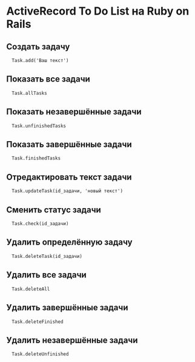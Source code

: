 # ActiveRecord To Do List на Ruby on Rails

## Создать задачу

      Task.add('Ваш текст')

## Показать все задачи

      Task.allTasks

## Показать незавершённые задачи

      Task.unfinishedTasks

## Показать завершённые задачи

      Task.finishedTasks

## Отредактировать текст задачи

      Task.updateTask(id_задачи, 'новый текст')

## Сменить статус задачи

      Task.check(id_задачи)

## Удалить определённую задачу

      Task.deleteTask(id_задачи)

## Удалить все задачи

      Task.deleteAll

## Удалить завершённые задачи

      Task.deleteFinished

## Удалить незавершённые задачи

      Task.deleteUnfinished



